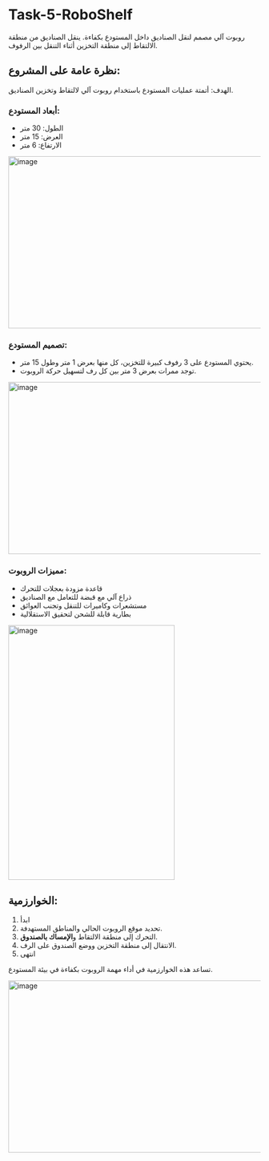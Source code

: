 # Task-5-RoboShelf

روبوت آلي مصمم لنقل الصناديق داخل المستودع بكفاءة. ينقل الصناديق من منطقة الالتقاط إلى منطقة التخزين أثناء التنقل بين الرفوف.

## نظرة عامة على المشروع:

الهدف: أتمتة عمليات المستودع باستخدام روبوت آلي لالتقاط وتخزين الصناديق.

### أبعاد المستودع:
- الطول: 30 متر
- العرض: 15 متر
- الارتفاع: 6 متر
 <img width="553" height="344" alt="image" src="https://github.com/user-attachments/assets/1b98e751-cf9a-4372-b4d4-cc8ca9e14b3a" />

  

### تصميم المستودع:
- يحتوي المستودع على 3 رفوف كبيرة للتخزين، كل منها بعرض 1 متر وطول 15 متر.
- توجد ممرات بعرض 3 متر بين كل رف لتسهيل حركة الروبوت.


 <img width="553" height="344" alt="image" src="https://github.com/user-attachments/assets/26a611d3-11a1-4d30-a4a5-82cffefaebd5" />


### مميزات الروبوت:
- قاعدة مزودة بعجلات للتحرك
- ذراع آلي مع قبضة للتعامل مع الصناديق
- مستشعرات وكاميرات للتنقل وتجنب العوائق
- بطارية قابلة للشحن لتحقيق الاستقلالية
 <img width="332" height="509" alt="image" src="https://github.com/user-attachments/assets/675a7d55-6e2b-4bfc-ad90-31ac3fd6a327" />

  

## الخوارزمية:

1. ابدأ
2. تحديد موقع الروبوت الحالي والمناطق المستهدفة.
3. التحرك إلى منطقة الالتقاط و**الإمساك بالصندوق**.
4. الانتقال إلى منطقة التخزين ووضع الصندوق على الرف.
5. انتهى

تساعد هذه الخوارزمية في أداء مهمة الروبوت بكفاءة في بيئة المستودع.


<img width="553" height="344" alt="image" src="https://github.com/user-attachments/assets/a9c948d3-23e1-46f3-82c8-b04718f3d279" />

